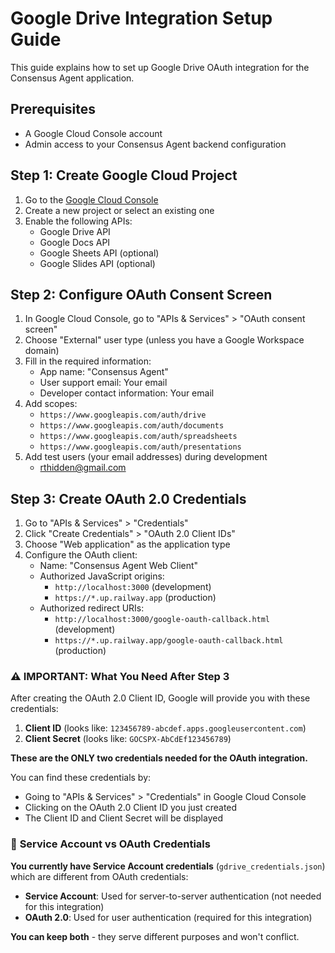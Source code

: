 # Google Drive Integration Setup Guide

This guide explains how to set up Google Drive OAuth integration for the Consensus Agent application.

## Prerequisites

- A Google Cloud Console account
- Admin access to your Consensus Agent backend configuration

## Step 1: Create Google Cloud Project

1. Go to the [Google Cloud Console](https://console.cloud.google.com/)
2. Create a new project or select an existing one
3. Enable the following APIs:
   - Google Drive API
   - Google Docs API
   - Google Sheets API (optional)
   - Google Slides API (optional)

## Step 2: Configure OAuth Consent Screen

1. In Google Cloud Console, go to "APIs & Services" > "OAuth consent screen"
2. Choose "External" user type (unless you have a Google Workspace domain)
3. Fill in the required information:
   - App name: "Consensus Agent"
   - User support email: Your email
   - Developer contact information: Your email
4. Add scopes:
   - `https://www.googleapis.com/auth/drive`
   - `https://www.googleapis.com/auth/documents`
   - `https://www.googleapis.com/auth/spreadsheets`
   - `https://www.googleapis.com/auth/presentations`
5. Add test users (your email addresses) during development
   - <rthidden@gmail.com>

## Step 3: Create OAuth 2.0 Credentials

1. Go to "APIs & Services" > "Credentials"
2. Click "Create Credentials" > "OAuth 2.0 Client IDs"
3. Choose "Web application" as the application type
4. Configure the OAuth client:
   - Name: "Consensus Agent Web Client"
   - Authorized JavaScript origins:
     - `http://localhost:3000` (development)
     - `https://*.up.railway.app` (production)
   - Authorized redirect URIs:
     - `http://localhost:3000/google-oauth-callback.html` (development)
     - `https://*.up.railway.app/google-oauth-callback.html` (production)

### ⚠️ **IMPORTANT: What You Need After Step 3**

After creating the OAuth 2.0 Client ID, Google will provide you with these credentials:

1. **Client ID** (looks like: `123456789-abcdef.apps.googleusercontent.com`)
2. **Client Secret** (looks like: `GOCSPX-AbCdEf123456789`)

**These are the ONLY two credentials needed for the OAuth integration.**

You can find these credentials by:

- Going to "APIs & Services" > "Credentials" in Google Cloud Console
- Clicking on the OAuth 2.0 Client ID you just created
- The Client ID and Client Secret will be displayed

### 📝 **Service Account vs OAuth Credentials**

**You currently have Service Account credentials** (`gdrive_credentials.json`) which are different from OAuth credentials:

- **Service Account**: Used for server-to-server authentication (not needed for this integration)
- **OAuth 2.0**: Used for user authentication (required for this integration)

**You can keep both** - they serve different purposes and won't conflict.